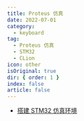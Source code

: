 ```yaml
---
title: Proteus 仿真
date: 2022-07-01
category:
  - keyboard
tag:
  - Proteus 仿真
  - STM32
  - CLion
icon: other
isOriginal: true
dir: { order: 1 }
index: false
article: false
---
```


- [搭建 STM32 仿真环境](prepare_simulate_environment.md)
